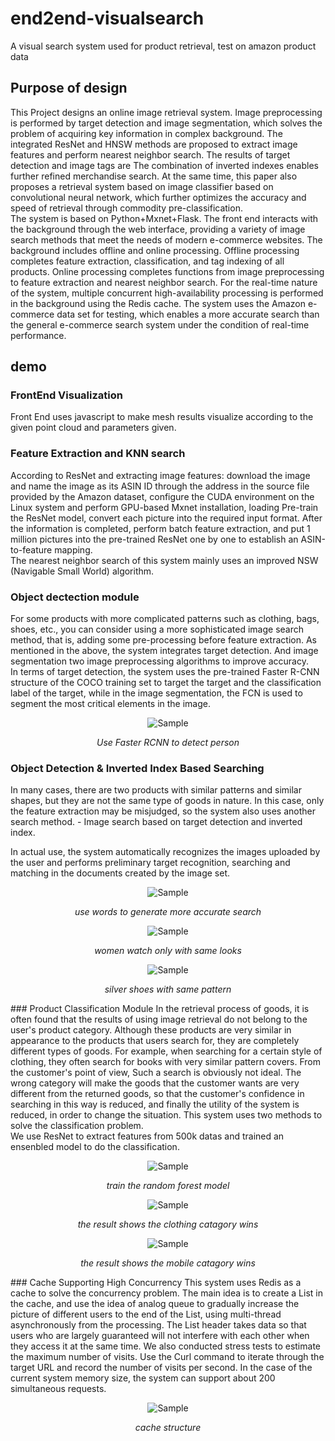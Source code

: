 # end2end-visualsearch
A visual search system used for product retrieval, test on amazon product data

## Purpose of design
This Project designs an online image retrieval system. Image preprocessing is performed by target detection and image segmentation, which solves the problem of acquiring key information in complex background. The integrated ResNet and HNSW methods are proposed to extract image features and perform nearest neighbor search. The results of target detection and image tags are The combination of inverted indexes enables further refined merchandise search. At the same time, this paper also proposes a retrieval system based on image classifier based on convolutional neural network, which further optimizes the accuracy and speed of retrieval through commodity pre-classification.<br>
The system is based on Python+Mxnet+Flask. The front end interacts with the background through the web interface, providing a variety of image search methods that meet the needs of modern e-commerce websites. The background includes offline and online processing. Offline processing completes feature extraction, classification, and tag indexing of all products. Online processing completes functions from image preprocessing to feature extraction and nearest neighbor search. For the real-time nature of the system, multiple concurrent high-availability processing is performed in the background using the Redis cache. The system uses the Amazon e-commerce data set for testing, which enables a more accurate search than the general e-commerce search system under the condition of real-time performance.

## demo


### FrontEnd Visualization
Front End uses javascript to make mesh results visualize according to the given point cloud and parameters given.

### Feature Extraction and KNN search

According to ResNet and extracting image features: download the image and name the image as its ASIN ID through the address in the source file provided by the Amazon dataset, configure the CUDA environment on the Linux system and perform GPU-based Mxnet installation, loading Pre-train the ResNet model, convert each picture into the required input format. After the information is completed, perform batch feature extraction, and put 1 million pictures into the pre-trained ResNet one by one to establish an ASIN-to-feature mapping.
<br>
The nearest neighbor search of this system mainly uses an improved NSW (Navigable Small World) algorithm.

### Object dectection module

For some products with more complicated patterns such as clothing, bags, shoes, etc., you can consider using a more sophisticated image search method, that is, adding some pre-processing before feature extraction. As mentioned in the above, the system integrates target detection. And image segmentation two image preprocessing algorithms to improve accuracy.
<br>In terms of target detection, the system uses the pre-trained Faster R-CNN structure of the COCO training set to target the target and the classification label of the target, while in the image segmentation, the FCN is used to segment the most critical elements in the image.

<p align="center">
	<img src="https://github.com/lmy1108/end2end-visualsearch/blob/master/images/vs9.png" alt="Sample">
	<p align="center">
		<em>Use Faster RCNN to detect person</em>
	</p>
</p>

### Object Detection & Inverted Index Based Searching

In many cases, there are two products with similar patterns and similar shapes, but they are not the same type of goods in nature. In this case, only the feature extraction may be misjudged, so the system also uses another search method. - Image search based on target detection and inverted index.
<br>

In actual use, the system automatically recognizes the images uploaded by the user and performs preliminary target recognition, searching and matching in the documents created by the image set.
<p align="center">
	<img src="https://github.com/lmy1108/end2end-visualsearch/blob/master/images/vs12.png" alt="Sample">
	<p align="center">
		<em>use words to generate more accurate search</em>
	</p>
</p>
<p align="center">
	<img src="https://github.com/lmy1108/end2end-visualsearch/blob/master/images/vs13.png" alt="Sample">
	<p align="center">
		<em>women watch only with same looks</em>
	</p>
</p>

<p align="center">
	<img src="https://github.com/lmy1108/end2end-visualsearch/blob/master/images/vs14.png" alt="Sample">
	<p align="center">
		<em>silver shoes with same pattern</em>
	</p>
</p>
### Product Classification Module
In the retrieval process of goods, it is often found that the results of using image retrieval do not belong to the user's product category. Although these products are very similar in appearance to the products that users search for, they are completely different types of goods. For example, when searching for a certain style of clothing, they often search for books with very similar pattern covers. From the customer's point of view, Such a search is obviously not ideal. The wrong category will make the goods that the customer wants are very different from the returned goods, so that the customer's confidence in searching in this way is reduced, and finally the utility of the system is reduced, in order to change the situation. This system uses two methods to solve the classification problem.
<br> We use ResNet to extract features from 500k datas and trained an ensenbled model to do the classification.
<p align="center">
	<img src="https://github.com/lmy1108/end2end-visualsearch/blob/master/images/vs2.png" alt="Sample">
	<p align="center">
		<em>train the random forest model</em>
	</p>
</p>
<p align="center">
	<img src="https://github.com/lmy1108/end2end-visualsearch/blob/master/images/vs4.png" alt="Sample">
	<p align="center">
		<em>the result shows the clothing catagory wins</em>
	</p>
</p>

<p align="center">
	<img src="https://github.com/lmy1108/end2end-visualsearch/blob/master/images/vs5.png" alt="Sample">
	<p align="center">
		<em>the result shows the mobile catagory wins</em>
	</p>
</p>
### Cache Supporting High Concurrency  
This system uses Redis as a cache to solve the concurrency problem. The main idea is to create a List in the cache, and use the idea of analog queue to gradually increase the picture of different users to the end of the List, using multi-thread asynchronously from the processing. The List header takes data so that users who are largely guaranteed will not interfere with each other when they access it at the same time. We also conducted stress tests to estimate the maximum number of visits. Use the Curl command to iterate through the target URL and record the number of visits per second. In the case of the current system memory size, the system can support about 200 simultaneous requests.
<p align="center">
	<img src="https://github.com/lmy1108/end2end-visualsearch/blob/master/images/vs15.PNG" alt="Sample">
	<p align="center">
		<em>cache structure</em>
	</p>
</p>
